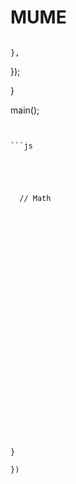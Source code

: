# MUME







```sh
```





    },
  });








}

main();
```


```js





  // Math




























}

})
```





